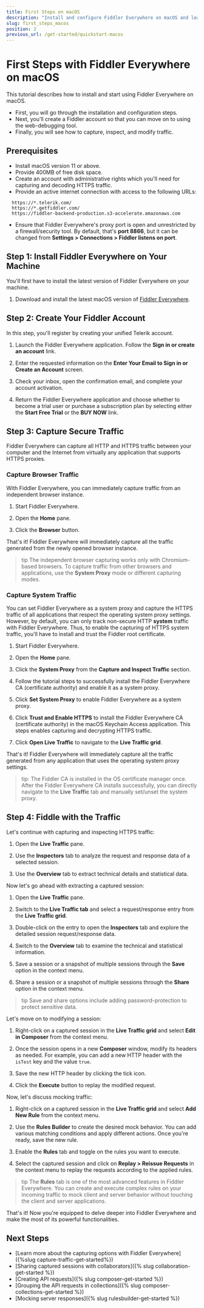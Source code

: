 ```yaml
---
title: First Steps on macOS
description: "Install and configure Fiddler Everywhere on macOS and learn how to capture, inspect, and modify the HTTPS traffic to analyze data effectively."
slug: first_steps_macos
position: 2
previous_url: /get-started/quickstart-macos
---
```


# First Steps with Fiddler Everywhere on macOS

This tutorial describes how to install and start using Fiddler Everywhere on macOS.

* First, you will go through the installation and configuration steps.
* Next, you'll create a Fiddler account so that you can move on to using the web-debugging tool.
* Finally, you will see how to capture, inspect, and modify traffic.

## Prerequisites

- Install macOS version 11 or above.
- Provide 400MB of free disk space.
- Create an account with administrative rights which you'll need for capturing and decoding HTTPS traffic.
- Provide an active internet connection with access to the following URLs:
```curl
  https://*.telerik.com/
  https://*.getfiddler.com/
  https://fiddler-backend-production.s3-accelerate.amazonaws.com
```
- Ensure that Fiddler Everywhere's proxy port is open and unrestricted by a firewall/security tool. By default, that's **port 8866**, but it can be changed from **Settings > Connections > Fiddler listens on port**.

## Step 1: Install Fiddler Everywhere on Your Machine

You'll first have to install the latest version of Fiddler Everywhere on your machine.

1. Download and install the latest macOS version of [Fiddler Everywhere](https://www.telerik.com/download/fiddler-everywhere).


## Step 2: Create Your Fiddler Account

In this step, you'll register by creating your unified Telerik account.   

1. Launch the Fiddler Everywhere application. Follow the **Sign in or create an account** link.

1. Enter the requested information on the **Enter Your Email to Sign in or Create an Account** screen.

1. Check your inbox, open the confirmation email, and complete your account activation.

1. Return the Fiddler Everywhere application and choose whether to become a trial user or purchase a subscription plan by selecting either the **Start Free Trial** or the **BUY NOW** link.



## Step 3: Capture Secure Traffic

Fiddler Everywhere can capture all HTTP and HTTPS traffic between your computer and the Internet from virtually any application that supports HTTPS proxies.

### Capture Browser Traffic

With Fiddler Everywhere, you can immediately capture traffic from an independent browser instance.

1. Start Fiddler Everywhere.

1. Open the **Home** pane.

1. Click the **Browser** button.

That's it! Fiddler Everywhere will immediately capture all the traffic generated from the newly opened browser instance.

>tip The independent browser capturing works only with Chromium-based browsers. To capture traffic from other browsers and applications, use the **System Proxy** mode or different capturing modes.


### Capture System Traffic

You can set Fiddler Everywhere as a system proxy and capture the HTTPS traffic of all applications that respect the operating system proxy settings. However, by default, you can only track non-secure HTTP **system** traffic with Fiddler Everywhere. Thus, to enable the capturing of HTTPS system traffic, you'll have to install and trust the Fiddler root certificate.

1. Start Fiddler Everywhere.

1. Open the **Home** pane.

1. Click the **System Proxy** from the **Capture and Inspect Traffic** section.

1. Follow the tutorial steps to successfully install the Fiddler Everywhere CA (certificate authority) and enable it as a system proxy.

  1. Click **Set System Proxy** to enable Fiddler Everywhere as a system proxy.

  1. Click **Trust and Enable HTTPS** to install the Fiddler Everywhere CA (certificate authority) in the macOS Keychain Access application. This steps enables capturing and decrypting HTTPS traffic.

  1. Click **Open Live Traffic** to navigate to the **Live Traffic grid**.

That's it! Fiddler Everywhere will immediately capture all the traffic generated from any application that uses the operating system proxy settings.

>tip: The Fiddler CA is installed in the OS certificate manager once. After the Fiddler Everywhere CA installs successfully, you can directly navigate to the **Live Traffic** tab and manually set/unset the system proxy.


## Step 4: Fiddle with the Traffic

Let's continue with capturing and inspecting HTTPS traffic:

1. Open the **Live Traffic** pane.

2. Use the **Inspectors** tab to analyze the request and response data of a selected session.

3. Use the **Overview** tab to extract technical details and statistical data.

Now let's go ahead with extracting a captured session:

1. Open the **Live Traffic** pane.

1. Switch to the **Live Traffic tab** and select a request/response entry from the **Live Traffic grid**.

1. Double-click on the entry to open the **Inspectors** tab and explore the detailed session request/response data.

1. Switch to the **Overview** tab to examine the technical and statistical information.

1. Save a session or a snapshot of multiple sessions through the **Save** option in the context menu.

1. Share a session or a snapshot of multiple sessions through the **Share** option in the context menu.

>tip Save and share options include adding password-protection to protect sensitive data. 

Let's move on to modifying a session:

1. Right-click on a captured session in the **Live Traffic grid** and select **Edit in Composer** from the context menu.

1. Once the session opens in a new **Composer** window, modify its headers as needed. For example, you can add a new HTTP header with the `isTest` key and the value `true`.

1. Save the new HTTP header by clicking the tick icon.

1. Click the **Execute** button to replay the modified request.

Now, let's discuss mocking traffic:

1. Right-click on a captured session in the **Live Traffic grid** and select **Add New Rule** from the context menu.

1. Use the **Rules Builder** to create the desired mock behavior. You can add various matching conditions and apply different actions. Once you're ready, save the new rule.

1. Enable the **Rules** tab and toggle on the rules you want to execute.

1. Select the captured session and click on **Replay > Reissue Requests** in the context menu to replay the requests according to the applied rules.

>tip The **Rules** tab is one of the most advanced features in Fiddler Everywhere. You can create and execute complex rules on your incoming traffic to mock client and server behavior without touching the client and server applications.

That's it! Now you're equipped to delve deeper into Fiddler Everywhere and make the most of its powerful functionalities.

## Next Steps

* [Learn more about the capturing options with Fiddler Everywhere]({%slug capture-traffic-get-started%})
* [Sharing captured sessions with collaborators]({% slug collaboration-get-started %})
* [Creating API requests]({% slug composer-get-started %})
* [Grouping the API requests in collections]({% slug composer-collections-get-started %})
* [Mocking server responses]({% slug rulesbuilder-get-started %})
